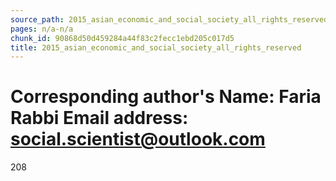 ```yaml
---
source_path: 2015_asian_economic_and_social_society_all_rights_reserved.md
pages: n/a-n/a
chunk_id: 90868d50d459284a44f83c2fecc1ebd205c017d5
title: 2015_asian_economic_and_social_society_all_rights_reserved
---
```

# Corresponding author's Name: Faria Rabbi Email address: social.scientist@outlook.com

208
